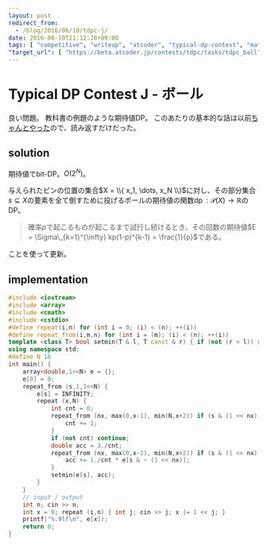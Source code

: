 ```yaml
---
layout: post
redirect_from:
  - /blog/2016/06/10/tdpc-j/
date: 2016-06-10T21:12:28+09:00
tags: [ "competitive", "writeup", "atcoder", "typical-dp-contest", "math", "dp", "expected-value", "bit-dp" ]
"target_url": [ "https://beta.atcoder.jp/contests/tdpc/tasks/tdpc_ball" ]
---
```


# Typical DP Contest J - ボール

良い問題。
教科書の例題のような期待値DP。
このあたりの基本的な話は以前[ちゃんとやった](https://kimiyuki.net/blog/2016/04/28/dice-and-expected-value/)ので、読み返すだけだった。

## solution

期待値でbit-DP。$O(2^N)$。

与えられたピンの位置の集合$X = \\{ x_1, \dots, x_N \\}$に対し、その部分集合$s \subseteq X$の要素を全て倒すために投げるボールの期待値の関数$\operatorname{dp} : \mathcal{P}(X) \to \mathbb{R}$のDP。

>   確率$p$で起こるものが起こるまで試行し続けるとき、その回数の期待値$E = \Sigma\_{k=1}^{\infty} kp(1-p)^{k-1} = \frac{1}{p}$である。

ことを使って更新。

## implementation

``` c++
#include <iostream>
#include <array>
#include <cmath>
#include <cstdio>
#define repeat(i,n) for (int i = 0; (i) < (n); ++(i))
#define repeat_from(i,m,n) for (int i = (m); (i) < (n); ++(i))
template <class T> bool setmin(T & l, T const & r) { if (not (r < l)) return false; l = r; return true; }
using namespace std;
#define N 16
int main() {
    array<double,1<<N> e = {};
    e[0] = 0;
    repeat_from (s,1,1<<N) {
        e[s] = INFINITY;
        repeat (x,N) {
            int cnt = 0;
            repeat_from (nx, max(0,x-1), min(N,x+2)) if (s & (1 << nx)) {
                cnt += 1;
            }
            if (not cnt) continue;
            double acc = 3./cnt;
            repeat_from (nx, max(0,x-1), min(N,x+2)) if (s & (1 << nx)) {
                acc += 1./cnt * e[s & ~ (1 << nx)];
            }
            setmin(e[s], acc);
        }
    }
    // input / output
    int n; cin >> n;
    int x = 0; repeat (i,n) { int j; cin >> j; x |= 1 << j; }
    printf("%.9lf\n", e[x]);
    return 0;
}
```
